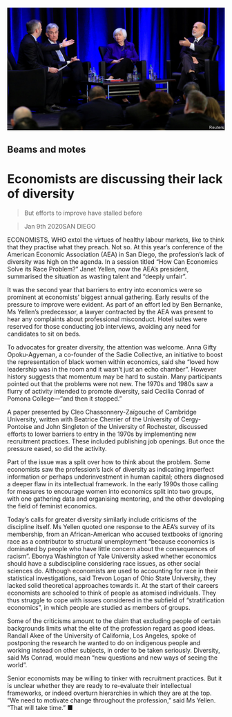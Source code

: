 ![](./images/20200111_FNP504.jpg)

## Beams and motes

# Economists are discussing their lack of diversity

> But efforts to improve have stalled before

> Jan 9th 2020SAN DIEGO

ECONOMISTS, WHO extol the virtues of healthy labour markets, like to think that they practise what they preach. Not so. At this year’s conference of the American Economic Association (AEA) in San Diego, the profession’s lack of diversity was high on the agenda. In a session titled “How Can Economics Solve its Race Problem?” Janet Yellen, now the AEA’s president, summarised the situation as wasting talent and “deeply unfair”.

It was the second year that barriers to entry into economics were so prominent at economists’ biggest annual gathering. Early results of the pressure to improve were evident. As part of an effort led by Ben Bernanke, Ms Yellen’s predecessor, a lawyer contracted by the AEA was present to hear any complaints about professional misconduct. Hotel suites were reserved for those conducting job interviews, avoiding any need for candidates to sit on beds.

To advocates for greater diversity, the attention was welcome. Anna Gifty Opoku-Agyeman, a co-founder of the Sadie Collective, an initiative to boost the representation of black women within economics, said she “loved how leadership was in the room and it wasn’t just an echo chamber”. However history suggests that momentum may be hard to sustain. Many participants pointed out that the problems were not new. The 1970s and 1980s saw a flurry of activity intended to promote diversity, said Cecilia Conrad of Pomona College—“and then it stopped.”

A paper presented by Cleo Chassonnery-Zaïgouche of Cambridge University, written with Beatrice Cherrier of the University of Cergy-Pontoise and John Singleton of the University of Rochester, discussed efforts to lower barriers to entry in the 1970s by implementing new recruitment practices. These included publishing job openings. But once the pressure eased, so did the activity.

Part of the issue was a split over how to think about the problem. Some economists saw the profession’s lack of diversity as indicating imperfect information or perhaps underinvestment in human capital; others diagnosed a deeper flaw in its intellectual framework. In the early 1990s those calling for measures to encourage women into economics split into two groups, with one gathering data and organising mentoring, and the other developing the field of feminist economics.

Today’s calls for greater diversity similarly include criticisms of the discipline itself. Ms Yellen quoted one response to the AEA’s survey of its membership, from an African-American who accused textbooks of ignoring race as a contributor to structural unemployment “because economics is dominated by people who have little concern about the consequences of racism”. Ebonya Washington of Yale University asked whether economics should have a subdiscipline considering race issues, as other social sciences do. Although economists are used to accounting for race in their statistical investigations, said Trevon Logan of Ohio State University, they lacked solid theoretical approaches towards it. At the start of their careers economists are schooled to think of people as atomised individuals. They thus struggle to cope with issues considered in the subfield of “stratification economics”, in which people are studied as members of groups.

Some of the criticisms amount to the claim that excluding people of certain backgrounds limits what the elite of the profession regard as good ideas. Randall Akee of the University of California, Los Angeles, spoke of postponing the research he wanted to do on indigenous people and working instead on other subjects, in order to be taken seriously. Diversity, said Ms Conrad, would mean “new questions and new ways of seeing the world”.

Senior economists may be willing to tinker with recruitment practices. But it is unclear whether they are ready to re-evaluate their intellectual frameworks, or indeed overturn hierarchies in which they are at the top. “We need to motivate change throughout the profession,” said Ms Yellen. “That will take time.” ■